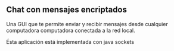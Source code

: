 ## Chat con mensajes encriptados

Una GUI que te permite enviar y recibir mensajes desde cualquier computadora computadora conectada a la red local.

Ésta aplicación está implementada con java sockets
